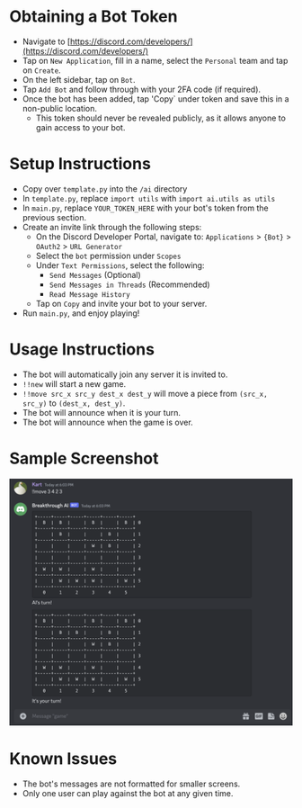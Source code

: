 # Obtaining a Bot Token

- Navigate to [https://discord.com/developers/](https://discord.com/developers/)
- Tap on `New Application`, fill in a name, select the `Personal` team and tap on `Create`.
- On the left sidebar, tap on `Bot`.
- Tap `Add Bot` and follow through with your 2FA code (if required).
- Once the bot has been added, tap 'Copy` under token and save this in a non-public location.
  - This token should never be revealed publicly, as it allows anyone to gain access to your bot.

# Setup Instructions

- Copy over `template.py` into the `/ai` directory
- In `template.py`, replace `import utils` with `import ai.utils as utils`
- In `main.py`, replace `YOUR_TOKEN_HERE` with your bot's token from the previous section.
- Create an invite link through the following steps:
  - On the Discord Developer Portal, navigate to: `Applications` > `{Bot}` > `OAuth2` > `URL Generator`
  - Select the `bot` permission under `Scopes`
  - Under `Text Permissions`, select the following:
    - `Send Messages` (Optional)
    - `Send Messages in Threads` (Recommended)
    - `Read Message History`
  - Tap on `Copy` and invite your bot to your server.
- Run `main.py`, and enjoy playing!

# Usage Instructions

- The bot will automatically join any server it is invited to.
- `!!new` will start a new game.
- `!!move src_x src_y dest_x dest_y` will move a piece from `(src_x, src_y)` to `(dest_x, dest_y)`.
- The bot will announce when it is your turn.
- The bot will announce when the game is over.

# Sample Screenshot

![Sample Screenshot](./ai-bot-sample.png)

# Known Issues

- The bot's messages are not formatted for smaller screens.
- Only one user can play against the bot at any given time.